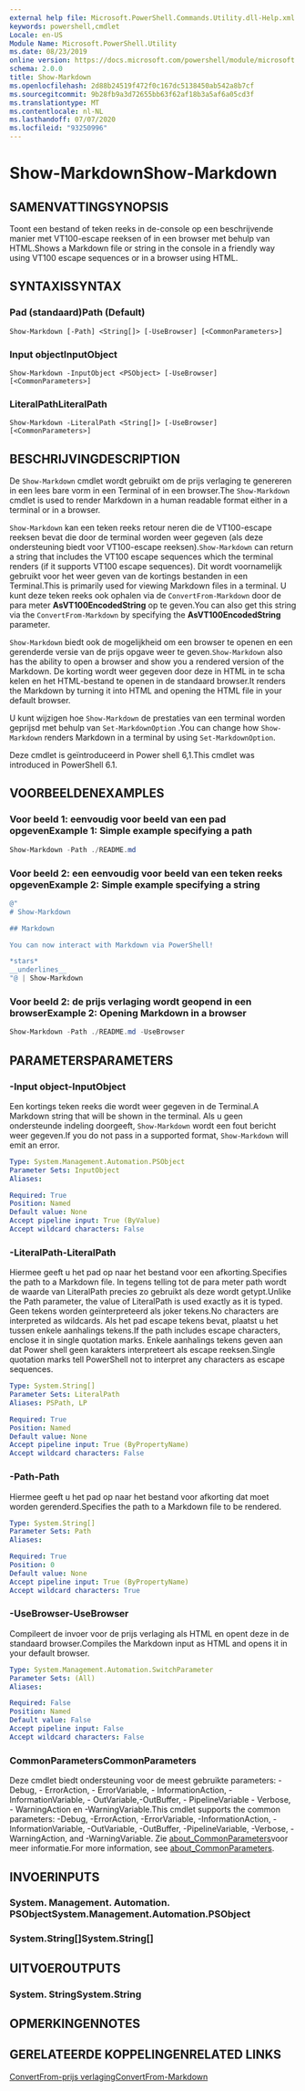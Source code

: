 ```yaml
---
external help file: Microsoft.PowerShell.Commands.Utility.dll-Help.xml
keywords: powershell,cmdlet
Locale: en-US
Module Name: Microsoft.PowerShell.Utility
ms.date: 08/23/2019
online version: https://docs.microsoft.com/powershell/module/microsoft.powershell.utility/show-markdown?view=powershell-6&WT.mc_id=ps-gethelp
schema: 2.0.0
title: Show-Markdown
ms.openlocfilehash: 2d88b24519f472f0c167dc5138450ab542a8b7cf
ms.sourcegitcommit: 9b28fb9a3d72655bb63f62af18b3a5af6a05cd3f
ms.translationtype: MT
ms.contentlocale: nl-NL
ms.lasthandoff: 07/07/2020
ms.locfileid: "93250996"
---
```

# <span data-ttu-id="a9c68-103">Show-Markdown</span><span class="sxs-lookup"><span data-stu-id="a9c68-103">Show-Markdown</span></span>

## <span data-ttu-id="a9c68-104">SAMENVATTING</span><span class="sxs-lookup"><span data-stu-id="a9c68-104">SYNOPSIS</span></span>
<span data-ttu-id="a9c68-105">Toont een bestand of teken reeks in de-console op een beschrijvende manier met VT100-escape reeksen of in een browser met behulp van HTML.</span><span class="sxs-lookup"><span data-stu-id="a9c68-105">Shows a Markdown file or string in the console in a friendly way using VT100 escape sequences or in a browser using HTML.</span></span>

## <span data-ttu-id="a9c68-106">SYNTAXIS</span><span class="sxs-lookup"><span data-stu-id="a9c68-106">SYNTAX</span></span>

### <span data-ttu-id="a9c68-107">Pad (standaard)</span><span class="sxs-lookup"><span data-stu-id="a9c68-107">Path (Default)</span></span>

```
Show-Markdown [-Path] <String[]> [-UseBrowser] [<CommonParameters>]
```

### <span data-ttu-id="a9c68-108">Input object</span><span class="sxs-lookup"><span data-stu-id="a9c68-108">InputObject</span></span>

```
Show-Markdown -InputObject <PSObject> [-UseBrowser] [<CommonParameters>]
```

### <span data-ttu-id="a9c68-109">LiteralPath</span><span class="sxs-lookup"><span data-stu-id="a9c68-109">LiteralPath</span></span>

```
Show-Markdown -LiteralPath <String[]> [-UseBrowser] [<CommonParameters>]
```

## <span data-ttu-id="a9c68-110">BESCHRIJVING</span><span class="sxs-lookup"><span data-stu-id="a9c68-110">DESCRIPTION</span></span>

<span data-ttu-id="a9c68-111">De `Show-Markdown` cmdlet wordt gebruikt om de prijs verlaging te genereren in een lees bare vorm in een Terminal of in een browser.</span><span class="sxs-lookup"><span data-stu-id="a9c68-111">The `Show-Markdown` cmdlet is used to render Markdown in a human readable format either in a terminal or in a browser.</span></span>

<span data-ttu-id="a9c68-112">`Show-Markdown` kan een teken reeks retour neren die de VT100-escape reeksen bevat die door de terminal worden weer gegeven (als deze ondersteuning biedt voor VT100-escape reeksen).</span><span class="sxs-lookup"><span data-stu-id="a9c68-112">`Show-Markdown` can return a string that includes the VT100 escape sequences which the terminal renders (if it supports VT100 escape sequences).</span></span> <span data-ttu-id="a9c68-113">Dit wordt voornamelijk gebruikt voor het weer geven van de kortings bestanden in een Terminal.</span><span class="sxs-lookup"><span data-stu-id="a9c68-113">This is primarily used for viewing Markdown files in a terminal.</span></span> <span data-ttu-id="a9c68-114">U kunt deze teken reeks ook ophalen via de `ConvertFrom-Markdown` door de para meter **AsVT100EncodedString** op te geven.</span><span class="sxs-lookup"><span data-stu-id="a9c68-114">You can also get this string via the `ConvertFrom-Markdown` by specifying the **AsVT100EncodedString** parameter.</span></span>

<span data-ttu-id="a9c68-115">`Show-Markdown` biedt ook de mogelijkheid om een browser te openen en een gerenderde versie van de prijs opgave weer te geven.</span><span class="sxs-lookup"><span data-stu-id="a9c68-115">`Show-Markdown` also has the ability to open a browser and show you a rendered version of the Markdown.</span></span> <span data-ttu-id="a9c68-116">De korting wordt weer gegeven door deze in HTML in te scha kelen en het HTML-bestand te openen in de standaard browser.</span><span class="sxs-lookup"><span data-stu-id="a9c68-116">It renders the Markdown by turning it into HTML and opening the HTML file in your default browser.</span></span>

<span data-ttu-id="a9c68-117">U kunt wijzigen hoe `Show-Markdown` de prestaties van een terminal worden geprijsd met behulp van `Set-MarkdownOption` .</span><span class="sxs-lookup"><span data-stu-id="a9c68-117">You can change how `Show-Markdown` renders Markdown in a terminal by using `Set-MarkdownOption`.</span></span>

<span data-ttu-id="a9c68-118">Deze cmdlet is geïntroduceerd in Power shell 6,1.</span><span class="sxs-lookup"><span data-stu-id="a9c68-118">This cmdlet was introduced in PowerShell 6.1.</span></span>

## <span data-ttu-id="a9c68-119">VOORBEELDEN</span><span class="sxs-lookup"><span data-stu-id="a9c68-119">EXAMPLES</span></span>

### <span data-ttu-id="a9c68-120">Voor beeld 1: eenvoudig voor beeld van een pad opgeven</span><span class="sxs-lookup"><span data-stu-id="a9c68-120">Example 1: Simple example specifying a path</span></span>

```powershell
Show-Markdown -Path ./README.md
```

### <span data-ttu-id="a9c68-121">Voor beeld 2: een eenvoudig voor beeld van een teken reeks opgeven</span><span class="sxs-lookup"><span data-stu-id="a9c68-121">Example 2: Simple example specifying a string</span></span>

```powershell
@"
# Show-Markdown

## Markdown

You can now interact with Markdown via PowerShell!

*stars*
__underlines__
"@ | Show-Markdown
```

### <span data-ttu-id="a9c68-122">Voor beeld 2: de prijs verlaging wordt geopend in een browser</span><span class="sxs-lookup"><span data-stu-id="a9c68-122">Example 2: Opening Markdown in a browser</span></span>

```powershell
Show-Markdown -Path ./README.md -UseBrowser
```

## <span data-ttu-id="a9c68-123">PARAMETERS</span><span class="sxs-lookup"><span data-stu-id="a9c68-123">PARAMETERS</span></span>

### <span data-ttu-id="a9c68-124">-Input object</span><span class="sxs-lookup"><span data-stu-id="a9c68-124">-InputObject</span></span>

<span data-ttu-id="a9c68-125">Een kortings teken reeks die wordt weer gegeven in de Terminal.</span><span class="sxs-lookup"><span data-stu-id="a9c68-125">A Markdown string that will be shown in the terminal.</span></span> <span data-ttu-id="a9c68-126">Als u geen ondersteunde indeling doorgeeft, `Show-Markdown` wordt een fout bericht weer gegeven.</span><span class="sxs-lookup"><span data-stu-id="a9c68-126">If you do not pass in a supported format, `Show-Markdown` will emit an error.</span></span>

```yaml
Type: System.Management.Automation.PSObject
Parameter Sets: InputObject
Aliases:

Required: True
Position: Named
Default value: None
Accept pipeline input: True (ByValue)
Accept wildcard characters: False
```

### <span data-ttu-id="a9c68-127">-LiteralPath</span><span class="sxs-lookup"><span data-stu-id="a9c68-127">-LiteralPath</span></span>

<span data-ttu-id="a9c68-128">Hiermee geeft u het pad op naar het bestand voor een afkorting.</span><span class="sxs-lookup"><span data-stu-id="a9c68-128">Specifies the path to a Markdown file.</span></span> <span data-ttu-id="a9c68-129">In tegens telling tot de para meter path wordt de waarde van LiteralPath precies zo gebruikt als deze wordt getypt.</span><span class="sxs-lookup"><span data-stu-id="a9c68-129">Unlike the Path parameter, the value of LiteralPath is used exactly as it is typed.</span></span> <span data-ttu-id="a9c68-130">Geen tekens worden geïnterpreteerd als joker tekens.</span><span class="sxs-lookup"><span data-stu-id="a9c68-130">No characters are interpreted as wildcards.</span></span> <span data-ttu-id="a9c68-131">Als het pad escape tekens bevat, plaatst u het tussen enkele aanhalings tekens.</span><span class="sxs-lookup"><span data-stu-id="a9c68-131">If the path includes escape characters, enclose it in single quotation marks.</span></span> <span data-ttu-id="a9c68-132">Enkele aanhalings tekens geven aan dat Power shell geen karakters interpreteert als escape reeksen.</span><span class="sxs-lookup"><span data-stu-id="a9c68-132">Single quotation marks tell PowerShell not to interpret any characters as escape sequences.</span></span>

```yaml
Type: System.String[]
Parameter Sets: LiteralPath
Aliases: PSPath, LP

Required: True
Position: Named
Default value: None
Accept pipeline input: True (ByPropertyName)
Accept wildcard characters: False
```

### <span data-ttu-id="a9c68-133">-Path</span><span class="sxs-lookup"><span data-stu-id="a9c68-133">-Path</span></span>

<span data-ttu-id="a9c68-134">Hiermee geeft u het pad op naar het bestand voor afkorting dat moet worden gerenderd.</span><span class="sxs-lookup"><span data-stu-id="a9c68-134">Specifies the path to a Markdown file to be rendered.</span></span>

```yaml
Type: System.String[]
Parameter Sets: Path
Aliases:

Required: True
Position: 0
Default value: None
Accept pipeline input: True (ByPropertyName)
Accept wildcard characters: True
```

### <span data-ttu-id="a9c68-135">-UseBrowser</span><span class="sxs-lookup"><span data-stu-id="a9c68-135">-UseBrowser</span></span>

<span data-ttu-id="a9c68-136">Compileert de invoer voor de prijs verlaging als HTML en opent deze in de standaard browser.</span><span class="sxs-lookup"><span data-stu-id="a9c68-136">Compiles the Markdown input as HTML and opens it in your default browser.</span></span>

```yaml
Type: System.Management.Automation.SwitchParameter
Parameter Sets: (All)
Aliases:

Required: False
Position: Named
Default value: False
Accept pipeline input: False
Accept wildcard characters: False
```

### <span data-ttu-id="a9c68-137">CommonParameters</span><span class="sxs-lookup"><span data-stu-id="a9c68-137">CommonParameters</span></span>

<span data-ttu-id="a9c68-138">Deze cmdlet biedt ondersteuning voor de meest gebruikte parameters: -Debug, - ErrorAction, - ErrorVariable, - InformationAction, -InformationVariable, - OutVariable,-OutBuffer, - PipelineVariable - Verbose, - WarningAction en -WarningVariable.</span><span class="sxs-lookup"><span data-stu-id="a9c68-138">This cmdlet supports the common parameters: -Debug, -ErrorAction, -ErrorVariable, -InformationAction, -InformationVariable, -OutVariable, -OutBuffer, -PipelineVariable, -Verbose, -WarningAction, and -WarningVariable.</span></span> <span data-ttu-id="a9c68-139">Zie [about_CommonParameters](https://go.microsoft.com/fwlink/?LinkID=113216)voor meer informatie.</span><span class="sxs-lookup"><span data-stu-id="a9c68-139">For more information, see [about_CommonParameters](https://go.microsoft.com/fwlink/?LinkID=113216).</span></span>

## <span data-ttu-id="a9c68-140">INVOER</span><span class="sxs-lookup"><span data-stu-id="a9c68-140">INPUTS</span></span>

### <span data-ttu-id="a9c68-141">System. Management. Automation. PSObject</span><span class="sxs-lookup"><span data-stu-id="a9c68-141">System.Management.Automation.PSObject</span></span>

### <span data-ttu-id="a9c68-142">System.String[]</span><span class="sxs-lookup"><span data-stu-id="a9c68-142">System.String[]</span></span>

## <span data-ttu-id="a9c68-143">UITVOER</span><span class="sxs-lookup"><span data-stu-id="a9c68-143">OUTPUTS</span></span>

### <span data-ttu-id="a9c68-144">System. String</span><span class="sxs-lookup"><span data-stu-id="a9c68-144">System.String</span></span>

## <span data-ttu-id="a9c68-145">OPMERKINGEN</span><span class="sxs-lookup"><span data-stu-id="a9c68-145">NOTES</span></span>

## <span data-ttu-id="a9c68-146">GERELATEERDE KOPPELINGEN</span><span class="sxs-lookup"><span data-stu-id="a9c68-146">RELATED LINKS</span></span>

[<span data-ttu-id="a9c68-147">ConvertFrom-prijs verlaging</span><span class="sxs-lookup"><span data-stu-id="a9c68-147">ConvertFrom-Markdown</span></span>](ConvertFrom-Markdown.md)
